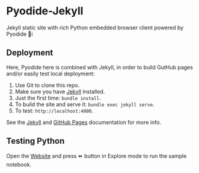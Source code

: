 # Pyodide-Jekyll

Jekyll static site with rich Python embedded browser client powered by Pyodide 🐍i

## Deployment

Here, Pyodide here is combined with Jekyll, in order to build GutHub pages and/or easily test local deployment:

1. Use Git to clone this repo.
1. Make sure you have [Jekyll](http://jekyllrb.com/docs/installation/) installed.
1. Just the first time: `bundle install`.
1. To build the site and serve it: `bundle exec jekyll serve`.
1. To test: `http://localhost:4000`.

See the [Jekyll](http://jekyllrb.com/) and [GitHub Pages](https://pages.github.com/)
documentation for more info.

## Testing Python

Open the [Website](https://pyodide-jekyll.mikush.in/) and press ⏩ button in Explore mode to run the sample notebook.
